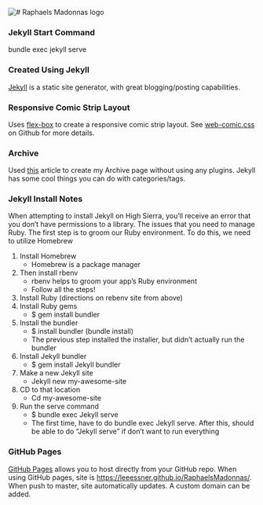 ![# Raphaels Madonnas logo][logo]
### Jekyll Start Command
bundle exec jekyll serve

### Created Using Jekyll
[Jekyll] is a static site generator, with great blogging/posting capabilities.

### Responsive Comic Strip Layout
Uses [flex-box] to create a responsive comic strip layout. See [web-comic.css] on Github for more details.

### Archive
Used [this] article to create my Archive page without using any plugins.
Jekyll has some cool things you can do with categories/tags.

### Jekyll Install Notes 
When attempting to install Jekyll on High Sierra, you’ll receive an error that you don’t have permissions to a library. The issues that you need to manage Ruby. The first step is to groom our Ruby environment. To do this, we need to utilize Homebrew

1. Install Homebrew
    * Homebrew is a package manager
2. Then install rbenv
    * rbenv helps to groom your app’s Ruby environment
    * Follow all the steps!
3. Install Ruby (directions on rebenv site from above)
4. Install Ruby gems
    * $ gem install bundler
5. Install the bundler 
    * $ install bundler (bundle install)
    * The previous step installed the installer, but didn’t actually run the bundler
6. Install Jekyll bundler
    * $ gem install Jekyll bundler
7. Make a new Jekyll site
    * Jekyll new my-awesome-site
8. CD to that location
    * Cd my-awesome-site
9. Run the serve command
    * $ bundle exec Jekyll serve
    * The first time, have to do bundle exec Jekyll serve. After this, should be able to do “Jekyll serve” if don’t want to run everything
    
### GitHub Pages
[GitHub Pages] allows you to host directly from your GitHub repo. When using GitHub pages, site is https://leeessner.github.io/RaphaelsMadonnas/. When push to master, site automatically updates. A custom domain can be added.

[logo]:https://leeessner.github.io/RaphaelsMadonnas/images/img_frame/1502_Solly-Madonna-frame.png
[flex-box]:https://css-tricks.com/snippets/css/a-guide-to-flexbox/
[this]:https://codinfox.github.io/dev/2015/03/06/use-tags-and-categories-in-your-jekyll-based-github-pages/
[Jekyll]:http://jekyllrb.com
[web-comic.css]:https://github.com/karlyanelson/web-comic.css
[GitHub Pages]:https://pages.github.com/

